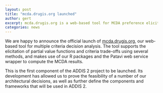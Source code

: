 ```yaml
---
layout: post
title: "mcda.drugis.org launched"
author: gert
excerpt: mcda.drugis.org is a web-based tool for MCDA preference elicitation, and the first ADDIS 2 component to be launched.
categories: news
---
```


We are happy to announce the official launch of [mcda.drugis.org](https://mcda.drugis.org), our web-based tool for multiple criteria decision analysis.
The tool supports the elicitation of partial value functions and criteria trade-offs using several methods, and makes use of our R packages and the Patavi web service wrapper to compute the MCDA results.

This is the first component of the ADDIS 2 project to be launched.
Its development has allowed us to prove the feasibility of a number of our architectural decisions, as well as further define the components and frameworks that will be used in ADDIS 2.
